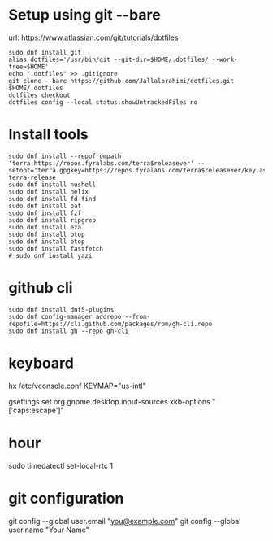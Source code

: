 # Setup using git --bare
url: https://www.atlassian.com/git/tutorials/dotfiles

```
sudo dnf install git
alias dotfiles='/usr/bin/git --git-dir=$HOME/.dotfiles/ --work-tree=$HOME'
echo ".dotfiles" >> .gitignore
git clone --bare https://github.com/Jallalbrahimi/dotfiles.git $HOME/.dotfiles
dotfiles checkout
dotfiles config --local status.showUntrackedFiles no
```


# Install tools
```
sudo dnf install --repofrompath 'terra,https://repos.fyralabs.com/terra$releasever' --setopt='terra.gpgkey=https://repos.fyralabs.com/terra$releasever/key.asc' terra-release
sudo dnf install nushell
sudo dnf install helix
sudo dnf install fd-find
sudo dnf install bat
sudo dnf install fzf
sudo dnf install ripgrep
sudo dnf install eza
sudo dnf install btop
sudo dnf install btop
sudo dnf install fastfetch
# sudo dnf install yazi
```
# github cli

```
sudo dnf install dnf5-plugins
sudo dnf config-manager addrepo --from-repofile=https://cli.github.com/packages/rpm/gh-cli.repo
sudo dnf install gh --repo gh-cli
```

# keyboard
hx /etc/vconsole.conf
  KEYMAP="us-intl"

gsettings set org.gnome.desktop.input-sources xkb-options "['caps:escape']"
# hour
sudo timedatectl set-local-rtc 1 


# git configuration
  git config --global user.email "you@example.com"
  git config --global user.name "Your Name"
